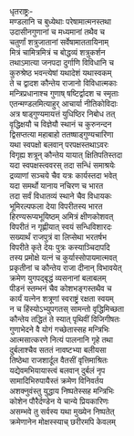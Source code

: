 धृतराष्ट्रः-  
मण्डलानि च बुध्येथाः परेषामात्मनस्तथा  
उदासीनगुणानां च मध्यमानां तथैव च  
चतुर्णां शत्रुजातानां सर्वेषामाततायिनाम्  
मित्रं चामित्रमित्रं च बोद्धव्यं शत्रुकर्शन  
तथाऽमात्या जनपदा दुर्गाणि विविधानि च  
कुरुश्रेष्ठ भवन्त्येषां यथादेशं यथास्वकम्  
ते च द्वादश कौन्तेय राजानो विविधात्मकाः  
मन्त्रिप्रधानाश्च गुणाष् षष्टिर्द्वादश च स्मृताः  
एतन्मण्डलमित्याहुर् आचार्या नीतिकोविदाः  
अत्र षाड्गुण्यमायत्तं युधिष्ठिर निबोध तत्  
वृद्धिक्षयौ च विज्ञेयौ स्थानं च कुरुनन्दन  
द्विसप्तत्या महाबाहो ततष्षाड्गुण्यचारिणा  
यथा स्वपक्षो बलवान् परपक्षस्तथाऽवरः  
विगृह्य शत्रून् कौन्तेय यायात् क्षितिपतिस्तदा  
यदा स्वपक्षस्त्ववरस् तदा सन्धिं समाश्रयेः  
द्रव्याणां सञ्चये चैव यत्रः कार्यस्तदा भवेत्  
यदा समर्थो यानाय नचिरण च भारत  
तदा सर्वं विधातव्यं स्थाने चैव विधायकः  
भूमिरल्पफला देया विपरीतस्य भारत  
हिरण्यरूप्यभूयिष्ठम् अमित्रं क्षीणकोशवत्  
विपरीतं न गृह्णीयात् स्वयं सन्धिविशारदः  
सख्यार्थं राजपुत्रं वा लिप्सेथा भरतर्षभ  
विपरीते कृते देयः पुत्रः कस्याञ्चिदापदि  
तस्य प्रमोक्षे यत्नं च कुर्यास्सोपायमात्मवत्  
प्रकृतीनां च कौन्तेय राजा दीनान् विभावयेत्  
क्रमेण युगपद्बृद्धं व्यसनानां बलाबलम्  
पीडनं स्तम्भनं चैव कोशभङ्गस्तथैव च  
कार्यं यत्नेन शत्रूणां स्वराष्ट्रं रक्षता स्वयम्  
न च हिंस्योऽभ्युपगतस् सामन्तो वृद्धिमिच्छता  
कौन्तेय तद्धितं ते स्यात् पृथिवीं विजिगीषतः  
गुणाभेदने वै योगं गच्छेतास्सह मन्त्रिभिः  
आत्मसात्करणे नित्यं पालनानि गृहे तथा  
दुर्बलाश्चैव सततं नावष्टभ्या बलीयसा  
तिष्ठेथा राजशार्दूल वैतसीं वृत्तिमाश्रितः  
यद्येवमभियायास्त्वं बलवान् दुर्बलं नृप  
सामादिभिरुपायैस्तं क्रमेण विनिवर्तय   
अशक्नुवंस्तु युद्धाय निष्पतेस्सह मन्त्रिभिः  
कोशेन पौरैर्दण्डेन ये चान्ये प्रियकारिणः  
असम्भवे तु सर्वस्य यथा मुख्येन निष्पतेत्  
क्रमेणानेन मोक्षस्स्याच् छरीरमपि केवलम्  
